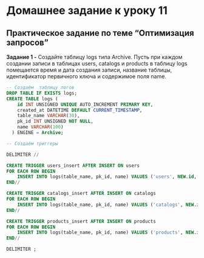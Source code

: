 # Домашнее задание к уроку 11
## Практическое задание по теме “Оптимизация запросов”
**Задание 1 -** Создайте таблицу logs типа Archive. Пусть при каждом создании записи в таблицах users, catalogs и products в таблицу logs помещается время и дата создания записи, название таблицы, идентификатор первичного ключа и содержимое поля name.
```sql
-- Создаём  таблицу логов
DROP TABLE IF EXISTS logs;
CREATE TABLE logs (
	id INT UNSIGNED UNIQUE AUTO_INCREMENT PRIMARY KEY,
	created_at DATETIME DEFAULT CURRENT_TIMESTAMP, 
	table_name VARCHAR(30),
	pk_id INT UNSIGNED NOT NULL, 
	name VARCHAR(100)
  ) ENGINE = Archive;

-- Создаём триггеры

DELIMITER //

CREATE TRIGGER users_insert AFTER INSERT ON users
FOR EACH ROW BEGIN
	INSERT INTO logs(table_name, pk_id, name) VALUES ('users', NEW.id, NEW.name);
END//

CREATE TRIGGER catalogs_insert AFTER INSERT ON catalogs
FOR EACH ROW BEGIN
	INSERT INTO logs(table_name, pk_id, name) VALUES ('catalogs', NEW.id, NEW.name);
END//

CREATE TRIGGER products_insert AFTER INSERT ON products
FOR EACH ROW BEGIN
	INSERT INTO logs(table_name, pk_id, name) VALUES ('products', NEW.id, NEW.name);
END//

DELIMITER ;
```
